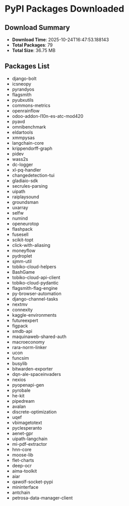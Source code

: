 # PyPI Packages Downloaded

## Download Summary
- **Download Time**: 2025-10-24T16:47:53.188143
- **Total Packages**: 79
- **Total Size**: 36.75 MB

## Packages List
- django-bolt
- icsneopy
- pyrandyos
- flagsmith
- pyubxutils
- commons-metrics
- openrainflow
- odoo-addon-l10n-es-atc-mod420
- pyavd
- omnibenchmark
- eldartools
- xmmpysas
- langchain-core
- krippendorff-graph
- pidev
- wass2s
- dc-logger
- xl-pq-handler
- changedetection-tui
- gladiaio-sdk
- secrules-parsing
- uipath
- raiplaysound
- groundsman
- uxarray
- selfw
- numind
- openeurotop
- flashpack
- fusesell
- scikit-topt
- click-with-aliasing
- moneyflow
- pydroplet
- sjmm-util
- tobiko-cloud-helpers
- BashGame
- tobiko-cloud-api-client
- tobiko-cloud-pydantic
- flagsmith-flag-engine
- py-browser-automation
- django-channel-tasks
- nextmv
- connexity
- kaggle-environments
- futureexpert
- figpack
- smdb-api
- maquinaweb-shared-auth
- macroeconomy
- rara-norm-linker
- ucon
- funcsim
- busylib
- bitwarden-exporter
- dqn-ale-spaceinvaders
- nexios
- pyopenapi-gen
- pyrobale
- he-kit
- pipedream
- avalan
- discrete-optimization
- uqef
- vbimagetotext
- pyclesperanto
- aenet-gpr
- uipath-langchain
- mi-pdf-extractor
- hnn-core
- moose-lib
- flet-charts
- deep-ocr
- aima-toolkit
- aiar
- qawolf-socket-pypi
- mininterface
- antchain
- petrosa-data-manager-client

